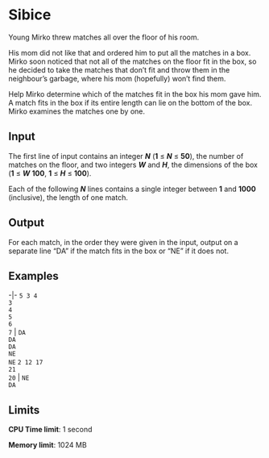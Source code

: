 # Sibice

Young Mirko threw matches all over the floor of his room.

His mom did not like that and ordered him to put all the matches in a box. Mirko soon noticed that not all of the matches on the floor fit in the box, so he decided to take the matches that don’t fit and throw them in the neighbour’s garbage, where his mom (hopefully) won’t find them.

Help Mirko determine which of the matches fit in the box his mom gave him. A match fits in the box if its entire length can lie on the bottom of the box. Mirko examines the matches one by one.

## Input

The first line of input contains an integer _**N**_ (**1** ≤ _**N**_ ≤ **50**), the number of matches on the floor, and two integers _**W**_ and _**H**_, the dimensions of the box (**1** ≤ _**W**_ **100**, **1** ≤ _**H**_ ≤ **100**). 

Each of the following _**N**_ lines contains a single integer between **1** and **1000** (inclusive), the length of one match.

## Output

For each match, in the order they were given in the input, output on a separate line “DA” if the match fits in the box or “NE” if it does not.

## Examples
-|-
`5 3 4`<br>`3`<br>`4`<br>`5`<br>`6`<br>`7` | `DA`<br>`DA`<br>`DA`<br>`NE`<br>`NE`
`2 12 17`<br>`21`<br>`20` | `NE`<br>`DA`

## Limits

**CPU Time limit**: 1 second

**Memory limit**: 1024 MB